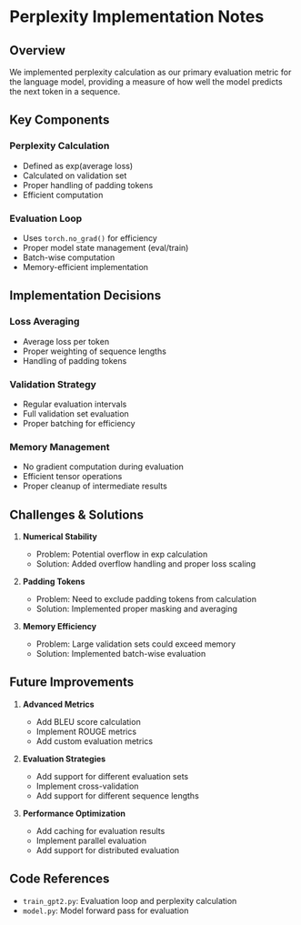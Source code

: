 # Perplexity Implementation Notes

## Overview

We implemented perplexity calculation as our primary evaluation metric for the language model, providing a measure of how well the model predicts the next token in a sequence.

## Key Components

### Perplexity Calculation

- Defined as exp(average loss)
- Calculated on validation set
- Proper handling of padding tokens
- Efficient computation

### Evaluation Loop

- Uses `torch.no_grad()` for efficiency
- Proper model state management (eval/train)
- Batch-wise computation
- Memory-efficient implementation

## Implementation Decisions

### Loss Averaging

- Average loss per token
- Proper weighting of sequence lengths
- Handling of padding tokens

### Validation Strategy

- Regular evaluation intervals
- Full validation set evaluation
- Proper batching for efficiency

### Memory Management

- No gradient computation during evaluation
- Efficient tensor operations
- Proper cleanup of intermediate results

## Challenges & Solutions

1. **Numerical Stability**

   - Problem: Potential overflow in exp calculation
   - Solution: Added overflow handling and proper loss scaling

2. **Padding Tokens**

   - Problem: Need to exclude padding tokens from calculation
   - Solution: Implemented proper masking and averaging

3. **Memory Efficiency**
   - Problem: Large validation sets could exceed memory
   - Solution: Implemented batch-wise evaluation

## Future Improvements

1. **Advanced Metrics**

   - Add BLEU score calculation
   - Implement ROUGE metrics
   - Add custom evaluation metrics

2. **Evaluation Strategies**

   - Add support for different evaluation sets
   - Implement cross-validation
   - Add support for different sequence lengths

3. **Performance Optimization**
   - Add caching for evaluation results
   - Implement parallel evaluation
   - Add support for distributed evaluation

## Code References

- `train_gpt2.py`: Evaluation loop and perplexity calculation
- `model.py`: Model forward pass for evaluation
